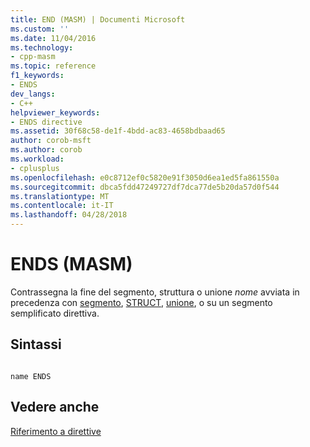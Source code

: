 ```yaml
---
title: END (MASM) | Documenti Microsoft
ms.custom: ''
ms.date: 11/04/2016
ms.technology:
- cpp-masm
ms.topic: reference
f1_keywords:
- ENDS
dev_langs:
- C++
helpviewer_keywords:
- ENDS directive
ms.assetid: 30f68c58-de1f-4bdd-ac83-4658bdbaad65
author: corob-msft
ms.author: corob
ms.workload:
- cplusplus
ms.openlocfilehash: e0c8712ef0c5820e91f3050d6ea1ed5fa861550a
ms.sourcegitcommit: dbca5fdd47249727df7dca77de5b20da57d0f544
ms.translationtype: MT
ms.contentlocale: it-IT
ms.lasthandoff: 04/28/2018
---
```

# <a name="ends-masm"></a>ENDS (MASM)
Contrassegna la fine del segmento, struttura o unione *nome* avviata in precedenza con [segmento](../../assembler/masm/segment.md), [STRUCT](../../assembler/masm/struct-masm.md), [unione](../../assembler/masm/union.md), o su un segmento semplificato direttiva.  
  
## <a name="syntax"></a>Sintassi  
  
```  
  
name ENDS  
```  
  
## <a name="see-also"></a>Vedere anche  
 [Riferimento a direttive](../../assembler/masm/directives-reference.md)
